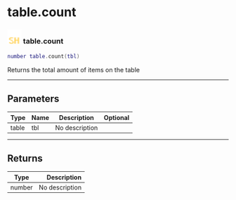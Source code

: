 # table.count

### <img src="../../.gitbook/assets/shared.png" width="32" height="32" /> table.count

```lua
number table.count(tbl)
```

Returns the total amount of items on the table<br>

-----------------
## Parameters

| Type   | Name | Description | Optional |
| ------ | ---- | ----------- | -------: |
| table | tbl | No description |   |

-----------------
## Returns

| Type   | Description |
| ------ | ----------: |
| number | No description |
